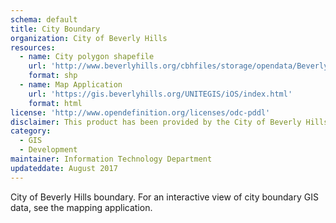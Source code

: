 ```yaml
---
schema: default
title: City Boundary
organization: City of Beverly Hills
resources:
  - name: City polygon shapefile
    url: 'http://www.beverlyhills.org/cbhfiles/storage/opendata/BeverlyHillsCityBoundary.zip'
    format: shp   
  - name: Map Application
    url: 'https://gis.beverlyhills.org/UNITEGIS/iOS/index.html'
    format: html
license: 'http://www.opendefinition.org/licenses/odc-pddl'
disclaimer: This product has been provided by the City of Beverly Hills on as as-is basis for informational purposes. No warranty is made by the City of Beverly Hills regarding specific accuracy, completeness, or fitness for any particular purpose or use of any data made available on the City’s Open Data Portal. The City reserves the right to discontinue availability of content on the Open Data Portal at any time and for any reason.
category:
  - GIS
  - Development
maintainer: Information Technology Department
updateddate: August 2017
---
```

City of Beverly Hills boundary. For an interactive view of city boundary GIS data, see the mapping application.
